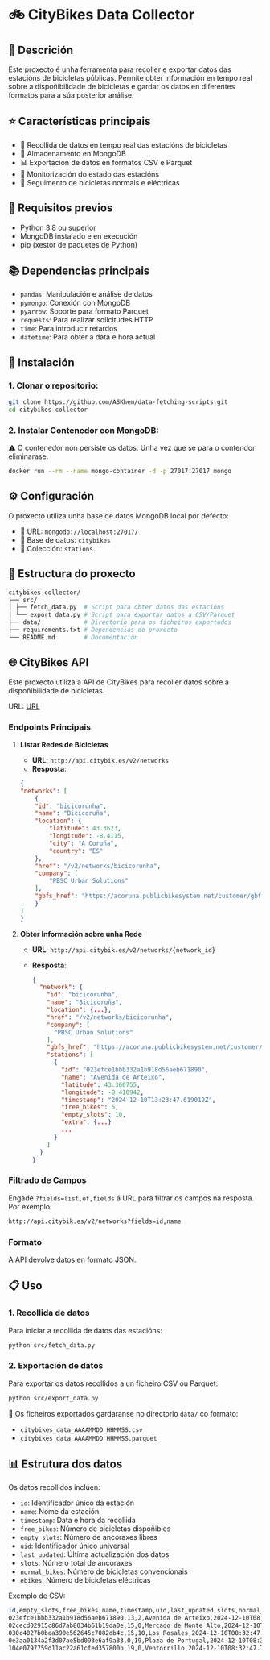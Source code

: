 # 🚲 CityBikes Data Collector

## 📝 Descrición

Este proxecto é unha ferramenta para recoller e exportar datos das estacións de bicicletas públicas. Permite obter información en tempo real sobre a dispoñibilidade de bicicletas e gardar os datos en diferentes formatos para a súa posterior análise.

## ⭐ Características principais

- 🔄 Recollida de datos en tempo real das estacións de bicicletas
- 💾 Almacenamento en MongoDB
- 📊 Exportación de datos en formatos CSV e Parquet
- 📡 Monitorización do estado das estacións
- 🔋 Seguimento de bicicletas normais e eléctricas

## 📂 Requisitos previos

- Python 3.8 ou superior
- MongoDB instalado e en execución
- pip (xestor de paquetes de Python)

## 📚 Dependencias principais

- `pandas`: Manipulación e análise de datos
- `pymongo`: Conexión con MongoDB
- `pyarrow`: Soporte para formato Parquet
- `requests`: Para realizar solicitudes HTTP
- `time`: Para introducir retardos
- `datetime`: Para obter a data e hora actual

## 🚀 Instalación

### 1. Clonar o repositorio:

```bash
git clone https://github.com/ASKhem/data-fetching-scripts.git
cd citybikes-collector
```

### 2. Instalar Contenedor con MongoDB:

⚠️ O contenedor non persiste os datos. Unha vez que se para o contendor eliminarase.

```bash
docker run --rm --name mongo-container -d -p 27017:27017 mongo
```

## ⚙️ Configuración

O proxecto utiliza unha base de datos MongoDB local por defecto:

- 🔗 URL: `mongodb://localhost:27017/`
- 💾 Base de datos: `citybikes`
- 📁 Colección: `stations`

## 📂 Estructura do proxecto

```bash
citybikes-collector/
├── src/
│ ├── fetch_data.py  # Script para obter datos das estacións
│ └── export_data.py # Script para exportar datos a CSV/Parquet
├── data/            # Directorio para os ficheiros exportados
├── requirements.txt # Dependencias do proxecto
└── README.md        # Documentación
```

## 🌐 CityBikes API

Este proxecto utiliza a API de CityBikes para recoller datos sobre a dispoñibilidade de bicicletas.

URL: [URL](https://api.citybik.es/v2/)

### Endpoints Principais

1. **Listar Redes de Bicicletas**
   - **URL**: `http://api.citybik.es/v2/networks`
   - **Resposta**:

    ```json
    {
    "networks": [
        {
        "id": "bicicorunha",
        "name": "Bicicoruña",
        "location": {
            "latitude": 43.3623,
            "longitude": -8.4115,
            "city": "A Coruña",
            "country": "ES"
        },
        "href": "/v2/networks/bicicorunha",
        "company": [
            "PBSC Urban Solutions"
        ],
        "gbfs_href": "https://acoruna.publicbikesystem.net/customer/gbfs/v2/gbfs.json"
        }
    ]
    }
    ```

2. **Obter Información sobre unha Rede**
   - **URL**: `http://api.citybik.es/v2/networks/{network_id}`
   - **Resposta**:

     ```json
     {
       "network": {
         "id": "bicicorunha",
         "name": "Bicicoruña",
         "location": {...},
         "href": "/v2/networks/bicicorunha",
         "company": [
           "PBSC Urban Solutions"
         ],
         "gbfs_href": "https://acoruna.publicbikesystem.net/customer/gbfs/v2/gbfs.json",
         "stations": [
           {
             "id": "023efce1bbb332a1b918d56aeb671890",
             "name": "Avenida de Arteixo",
             "latitude": 43.360755,
             "longitude": -8.410942,
             "timestamp": "2024-12-10T13:23:47.619019Z",
             "free_bikes": 5,
             "empty_slots": 10,
             "extra": {...}
             ...
           }
         ]
       }
     }
     ```

### Filtrado de Campos

Engade `?fields=list,of,fields` á URL para filtrar os campos na resposta. Por exemplo:

```bash
http://api.citybik.es/v2/networks?fields=id,name
```

### Formato

A API devolve datos en formato JSON.

## 📋 Uso

### 1. Recollida de datos

Para iniciar a recollida de datos das estacións:

```bash
python src/fetch_data.py
```

### 2. Exportación de datos

Para exportar os datos recollidos a un ficheiro CSV ou Parquet:

```bash
python src/export_data.py
```

📁 Os ficheiros exportados gardaranse no directorio `data/` co formato:

- `citybikes_data_AAAAMMDD_HHMMSS.csv`
- `citybikes_data_AAAAMMDD_HHMMSS.parquet`

## 📊 Estrutura dos datos

Os datos recollidos inclúen:

- `id`: Identificador único da estación
- `name`: Nome da estación
- `timestamp`: Data e hora da recollida
- `free_bikes`: Número de bicicletas dispoñibles
- `empty_slots`: Número de ancoraxes libres
- `uid`: Identificador único universal
- `last_updated`: Última actualización dos datos
- `slots`: Número total de ancoraxes
- `normal_bikes`: Número de bicicletas convencionais
- `ebikes`: Número de bicicletas eléctricas

Exemplo de CSV:

```bash
id,empty_slots,free_bikes,name,timestamp,uid,last_updated,slots,normal_bikes,ebikes
023efce1bbb332a1b918d56aeb671890,13,2,Avenida de Arteixo,2024-12-10T08:32:47.715830Z,53,1733819412,15,2,0
02cecd02915c86d7ab8034b61b19da0e,15,0,Mercado de Monte Alto,2024-12-10T08:32:47.715734Z,43,1733819453,15,0,0
030c4027b0bea390e562645c7082db4c,15,10,Los Rosales,2024-12-10T08:32:47.714591Z,11,1733819469,25,10,0
0e3aa0134a2f3d07ae5bd093e6af9a33,0,19,Plaza de Portugal,2024-12-10T08:32:47.715870Z,55,1733819364,20,19,0
104e0797759d11ac22a61cfed357800b,19,0,Ventorrillo,2024-12-10T08:32:47.714938Z,27,1733819465,19,0,0
```
